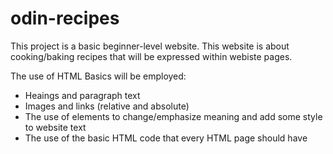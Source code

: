 # odin-recipes

This project is a basic beginner-level website. This website is about cooking/baking recipes that will be expressed within webiste pages.

The use of HTML Basics will be employed:
- Heaings and paragraph text
- Images and links (relative and absolute)
- The use of elements to change/emphasize meaning and add some style to website text
- The use of the basic HTML code that every HTML page should have